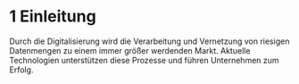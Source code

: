 # 1 Einleitung
Durch die Digitalisierung wird die Verarbeitung und Vernetzung von riesigen Datenmengen zu einem immer größer werdenden Markt. Aktuelle Technologien unterstützen diese Prozesse und führen Unternehmen zum Erfolg.
